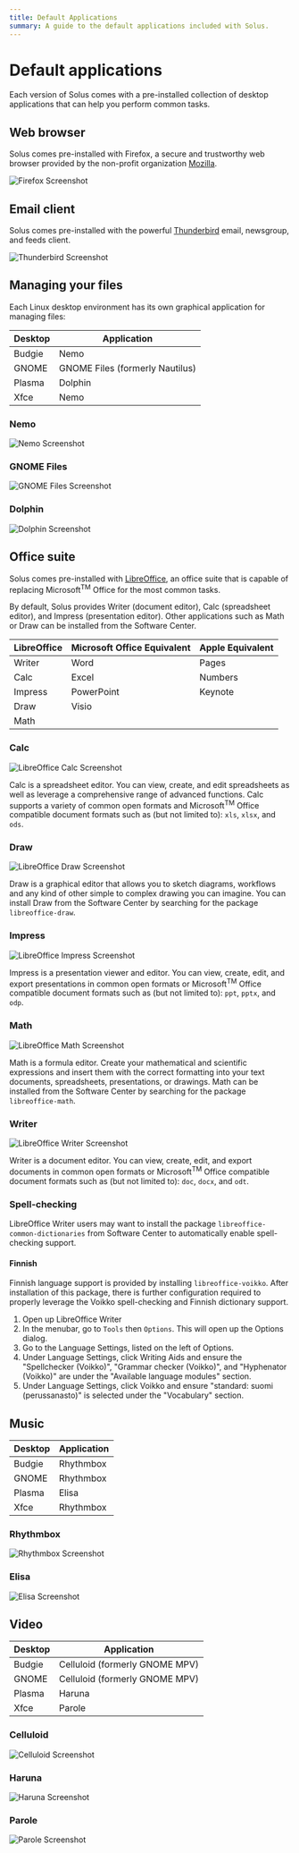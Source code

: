 ```yaml
---
title: Default Applications
summary: A guide to the default applications included with Solus.
---
```


# Default applications

Each version of Solus comes with a pre-installed collection of desktop applications that can help you perform common tasks.

## Web browser

Solus comes pre-installed with Firefox, a secure and trustworthy web browser provided by the non-profit organization [Mozilla](https://www.mozilla.org/).

![Firefox Screenshot](default-applications/firefox.jpg)

## Email client

Solus comes pre-installed with the powerful [Thunderbird](https://www.thunderbird.net/) email, newsgroup, and feeds client.

![Thunderbird Screenshot](default-applications/thunderbird.jpg)

## Managing your files

Each Linux desktop environment has its own graphical application for managing files:

| Desktop | Application                     |
| ------- | ------------------------------- |
| Budgie  | Nemo                            |
| GNOME   | GNOME Files (formerly Nautilus) |
| Plasma  | Dolphin                         |
| Xfce    | Nemo                            |

### Nemo

![Nemo Screenshot](default-applications/nemo.jpg)

### GNOME Files

![GNOME Files Screenshot](default-applications/nautilus.jpg)

### Dolphin

![Dolphin Screenshot](default-applications/dolphin.jpg)

## Office suite

Solus comes pre-installed with [LibreOffice](https://www.libreoffice.org), an office suite that is capable of replacing Microsoft<sup>TM</sup> Office for the most common tasks.

By default, Solus provides Writer (document editor), Calc (spreadsheet editor), and Impress (presentation editor). Other applications such as Math or Draw can be installed from the Software Center.

| LibreOffice | Microsoft Office Equivalent | Apple Equivalent |
| ----------- | --------------------------- | ---------------- |
| Writer      | Word                        | Pages            |
| Calc        | Excel                       | Numbers          |
| Impress     | PowerPoint                  | Keynote          |
| Draw        | Visio                       |                  |
| Math        |                             |                  |

### Calc

![LibreOffice Calc Screenshot](default-applications/libreoffice-calc.jpg)

Calc is a spreadsheet editor. You can view, create, and edit spreadsheets as well as leverage a comprehensive range of advanced functions. Calc supports a variety of common open formats and Microsoft<sup>TM</sup> Office compatible document formats such as (but not limited to): `xls`, `xlsx`, and `ods`.

### Draw

![LibreOffice Draw Screenshot](default-applications/libreoffice-draw.jpg)

Draw is a graphical editor that allows you to sketch diagrams, workflows and any kind of other simple to complex drawing you can imagine. You can install Draw from the Software Center by searching for the package `libreoffice-draw`.

### Impress

![LibreOffice Impress Screenshot](default-applications/libreoffice-impress.jpg)

Impress is a presentation viewer and editor. You can view, create, edit, and export presentations in common open formats or Microsoft<sup>TM</sup> Office compatible document formats such as (but not limited to): `ppt`, `pptx`, and `odp`.

### Math

![LibreOffice Math Screenshot](default-applications/libreoffice-math.jpg)

Math is a formula editor. Create your mathematical and scientific expressions and insert them with the correct formatting into your text documents, spreadsheets, presentations, or drawings. Math can be installed from the Software Center by searching for the package `libreoffice-math`.

### Writer

![LibreOffice Writer Screenshot](default-applications/libreoffice-writer.jpg)

Writer is a document editor. You can view, create, edit, and export documents in common open formats or Microsoft<sup>TM</sup> Office compatible document formats such as (but not limited to): `doc`, `docx`, and `odt`.

### Spell-checking

LibreOffice Writer users may want to install the package `libreoffice-common-dictionaries` from Software Center to automatically enable spell-checking support.

#### Finnish

Finnish language support is provided by installing `libreoffice-voikko`. After installation of this package, there is further configuration required to properly leverage the Voikko spell-checking and Finnish dictionary support.

1. Open up LibreOffice Writer
2. In the menubar, go to `Tools` then `Options`. This will open up the Options dialog.
3. Go to the Language Settings, listed on the left of Options.
4. Under Language Settings, click Writing Aids and ensure the "Spellchecker (Voikko)", "Grammar checker (Voikko)", and "Hyphenator (Voikko)" are under the "Available language modules" section.
5. Under Language Settings, click Voikko and ensure "standard: suomi (perussanasto)" is selected under the "Vocabulary" section.

## Music

| Desktop | Application |
| ------- | ----------- |
| Budgie  | Rhythmbox   |
| GNOME   | Rhythmbox   |
| Plasma  | Elisa       |
| Xfce    | Rhythmbox   |

### Rhythmbox

![Rhythmbox Screenshot](default-applications/rhythmbox.jpg)

### Elisa

![Elisa Screenshot](default-applications/elisa.jpg)

## Video

| Desktop | Application                    |
| ------- | ------------------------------ |
| Budgie  | Celluloid (formerly GNOME MPV) |
| GNOME   | Celluloid (formerly GNOME MPV) |
| Plasma  | Haruna                         |
| Xfce    | Parole                         |

### Celluloid

![Celluloid Screenshot](default-applications/celluloid.webp)

### Haruna

![Haruna Screenshot](default-applications/haruna.jpg)

### Parole

![Parole Screenshot](default-applications/parole.png)

